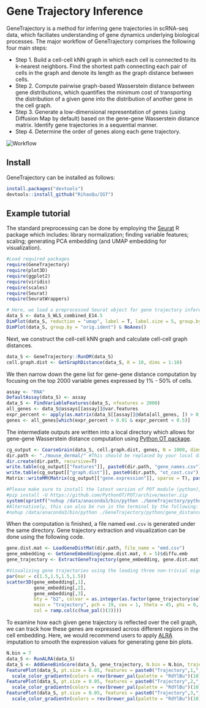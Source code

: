 # Gene Trajectory Inference

GeneTrajectory is a method for inferring gene trajectories in scRNA-seq data, which faciliates understanding of gene dynamics underlying biological processes. The major workflow of GeneTrajectory comprises the following four main steps:
* Step 1. Build a cell-cell kNN graph in which each cell is connected to its k-nearest neighbors. Find the shortest path connecting each pair of cells in the graph and denote its length as the graph distance between cells.
* Step 2. Compute pairwise graph-based Wasserstein distance between gene distributions, which quantifies the minimum cost of transporting the distribution of a given gene into the distribution of another gene in the cell graph.
* Step 3. Generate a low-dimensional representation of genes (using Diffusion Map by default) based on the gene-gene Wasserstein distance matrix. Identify gene trajectories in a sequential manner.
* Step 4. Determine the order of genes along each gene trajectory.

![Workflow](https://github.com/RihaoQu/IGT/blob/master/images/GT_workflow.png)

## Install

GeneTrajectory can be installed as follows:

```r
install.packages("devtools")
devtools::install_github("RihaoQu/IGT")
```
## Example tutorial

The standard preprocessing can be done by employing the [Seurat](https://satijalab.org/seurat/articles/pbmc3k_tutorial.html) R package which includes: library normalization; finding variable features; scaling; generating PCA embedding (and UMAP embedding for visualization).

```r
#Load required packages
require(GeneTrajectory)
require(plot3D)
require(ggplot2)
require(viridis)
require(scales)
require(Seurat)
require(SeuratWrappers)

# Here, we load a preprocessed Seurat object for gene trajectory inference.
data_S <- data_S_WLS_combined_E14.5
DimPlot(data_S, reduction = "umap", label = T, label.size = 5, group.by = "cell_type") & NoAxes()
DimPlot(data_S, group.by = "orig.ident") & NoAxes()
```

Next, we construct the cell-cell kNN graph and calculate cell-cell graph distances.
```r
data_S <- GeneTrajectory::RunDM(data_S)
cell.graph.dist <- GetGraphDistance(data_S, K = 10, dims = 1:10)
```

We then narrow down the gene list for gene-gene distance computation by focusing on the top 2000 variable genes expressed by 1% - 50% of cells. 

```r
assay <- "RNA"
DefaultAssay(data_S) <- assay
data_S <- FindVariableFeatures(data_S, nfeatures = 2000)
all_genes <- data_S@assays[[assay]]@var.features
expr_percent <- apply(as.matrix(data_S[[assay]]@data[all_genes, ]) > 0, 1, sum)/ncol(data_S)
genes <- all_genes[which(expr_percent > 0.01 & expr_percent < 0.5)]
```

The intermediate outputs are written into a local directory which allows for gene-gene Wasserstein distance computation using [Python OT package](https://pythonot.github.io/).
```r
cg_output <- CoarseGrain(data_S, cell.graph.dist, genes, N = 1000, dims = 1:10)
dir.path <- "./mouse_dermal/" #This should be replaced by your local directory path.
dir.create(dir.path, recursive=T)
write.table(cg_output[["features"]], paste0(dir.path, "gene_names.csv"), row.names = F, col.names = F, sep = ",")
write.table(cg_output[["graph.dist"]], paste0(dir.path, "ot_cost.csv"), row.names = F, col.names = F, sep = ",")
Matrix::writeMM(Matrix(cg_output[["gene.expression"]], sparse = T), paste0(dir.path, "gene_expression.mtx"))

#Please make sure to install the latest version of POT module (python), using the following:
#pip install -U https://github.com/PythonOT/POT/archive/master.zip
system(sprintf("nohup /data/anaconda3/bin/python ./GeneTrajectory/python/gene_distance_cal_parallel_Iter50000.py %s &", dir.path)) #Python paths should be adjusted accordingly.
#Alternatively, this can also be run in the terminal by the following:
#nohup /data/anaconda3/bin/python ./GeneTrajectory/python/gene_distance_cal_parallel_Iter50000.py ./mouse_dermal/ &
```

When the computation is finished, a file named `emd.csv` is generated under the same directory. Gene trajectory extraction and visualization can be done using the following code.

```r
gene.dist.mat <- LoadGeneDistMat(dir.path, file_name = "emd.csv")
gene_embedding <- GetGeneEmbedding(gene.dist.mat, K = 5)$diffu.emb
gene_trajectory <- ExtractGeneTrajectory(gene_embedding, gene.dist.mat, N = 3, t.list = c(9,16,5), K = 5)

#Visualizing gene trajectories using the leading three non-trivial eigenvectors.
par(mar = c(1.5,1.5,1.5,1.5))
scatter3D(gene_embedding[,1],
          gene_embedding[,2],
          gene_embedding[,3],
          bty = "b2", colvar = as.integer(as.factor(gene_trajectory$selected))-1,
          main = "trajectory", pch = 19, cex = 1, theta = 45, phi = 0,
          col = ramp.col(c(hue_pal()(3))))
```

To examine how each given gene trajectory is reflected over the cell graph, we can track how these genes are expressed across different regions in the cell embedding. Here, we would recommend users to apply [ALRA](https://github.com/KlugerLab/ALRA/blob/master/README.md) imputation to smooth the expression values for generating gene bin plots.
```r
N.bin = 7
data_S <- RunALRA(data_S)
data_S <- AddGeneBinScore(data_S, gene_trajectory, N.bin = N.bin, trajectories = 1:3, assay = "alra")
FeaturePlot(data_S, pt.size = 0.05, features = paste0("Trajectory",1,"_genes", 1:N.bin), ncol = N.bin, order = T) &
  scale_color_gradientn(colors = rev(brewer_pal(palette = "RdYlBu")(10))) & NoLegend() & NoAxes()
FeaturePlot(data_S, pt.size = 0.05, features = paste0("Trajectory",2,"_genes", 1:N.bin), ncol = N.bin, order = T) &
  scale_color_gradientn(colors = rev(brewer_pal(palette = "RdYlBu")(10))) & NoLegend() & NoAxes()
FeaturePlot(data_S, pt.size = 0.05, features = paste0("Trajectory",3,"_genes", 1:N.bin), ncol = N.bin, order = T) &
  scale_color_gradientn(colors = rev(brewer_pal(palette = "RdYlBu")(10))) & NoLegend() & NoAxes()
```





